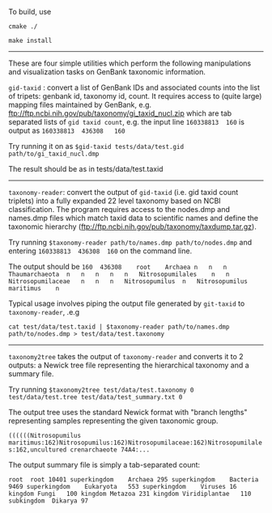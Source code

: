 To build, use

`cmake ./`

`make install`

---

These are four simple utilities which perform the following manipulations and visualization tasks on GenBank 
taxonomic information.

`gid-taxid` : convert a list of GenBank IDs and associated counts into the list of tripets: genbank id, taxonomy id, count. 
It requires access to (quite large) mapping files maintained by GenBank, e.g. ftp://ftp.ncbi.nih.gov/pub/taxonomy/gi_taxid_nucl.zip
which are tab separated lists of  `gid taxid count`, e.g. the input line `160338813  160` is output as `160338813  436308	160`

Try running it on as `$gid-taxid tests/data/test.gid path/to/gi_taxid_nucl.dmp` 

The result should be as in tests/data/test.taxid 

---

`taxonomy-reader`: convert the output of `gid-taxid` (i.e. gid taxid count triplets) into a fully expanded 22 level 
taxonomy based on NCBI classification. The program requires access to the nodes.dmp and names.dmp files which match taxid
data to scientific names and define the taxonomic hierarchy (ftp://ftp.ncbi.nih.gov/pub/taxonomy/taxdump.tar.gz). 

Try running
`$taxonomy-reader path/to/names.dmp path/to/nodes.dmp` and entering `160338813  436308	160` <enter> <ctrl-D> on the command line.

The output should be 
`160  436308	root	Archaea	n	n	n	Thaumarchaeota	n	n	n	n	n	Nitrosopumilales	n	n	Nitrosopumilaceae	n	n	n	Nitrosopumilus	n	Nitrosopumilus maritimus	n`

Typical usage involves piping the output file generated by `git-taxid` to `taxonomy-reader`, .e.g

`cat test/data/test.taxid | $taxonomy-reader path/to/names.dmp path/to/nodes.dmp > test/data/test.taxonomy`

---

`taxonomy2tree` takes the output of `taxonomy-reader` and converts it to 2 outputs: a Newick tree file representing the 
hierarchical taxonomy and a summary file. 

Try running
`$taxonomy2tree test/data/test.taxonomy 0 test/data/test.tree test/data/test_summary.txt 0`

The output tree uses the standard Newick format with "branch lengths" representing samples representing the given 
taxonomic group.

`((((((Nitrosopumilus maritimus:162)Nitrosopumilus:162)Nitrosopumilaceae:162)Nitrosopumilales:162,uncultured crenarchaeote 74A4:...`

The output summary file is simply a tab-separated count:

`root  root	10401
superkingdom	Archaea	295
superkingdom	Bacteria	9469
superkingdom	Eukaryota	553
superkingdom	Viruses	16
kingdom	Fungi	100
kingdom	Metazoa	231
kingdom	Viridiplantae	110
subkingdom	Dikarya	97`
